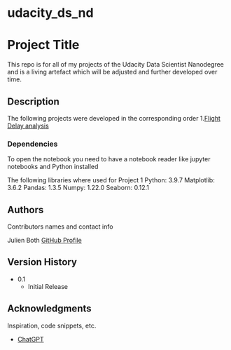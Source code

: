 # udacity_ds_nd


# Project Title

This repo is for all of my projects of the Udacity Data Scientist Nanodegree and
is a living artefact which will be adjusted and further developed over time.

## Description

The following projects were developed in the corresponding order
1.[Flight Delay analysis](https://github.com/julienboth/udacity_ds_nd/tree/main/project_1_intro_to_ds)


### Dependencies

 To open the notebook you need to have a notebook reader like jupyter notebooks
  and Python installed 

The following libraries where used for Project 1
Python: 3.9.7
Matplotlib: 3.6.2
Pandas: 1.3.5
Numpy: 1.22.0
Seaborn: 0.12.1

## Authors

Contributors names and contact info

Julien Both [GitHub Profile](https://github.com/julienboth)
## Version History

* 0.1
    * Initial Release


## Acknowledgments

Inspiration, code snippets, etc.
* [ChatGPT](https://chat.openai.com/)
